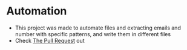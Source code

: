 # Automation
- This project was made to automate files and extracting emails and number with specific patterns, and write them in different files
- Check [The Pull Request](https://github.com/majedalswaeer/automation/pull/1) out